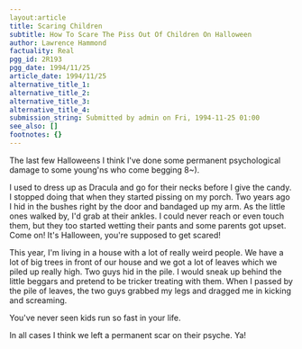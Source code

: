 ```yaml
---
layout:article
title: Scaring Children
subtitle: How To Scare The Piss Out Of Children On Halloween
author: Lawrence Hammond
factuality: Real
pgg_id: 2R193
pgg_date: 1994/11/25
article_date: 1994/11/25
alternative_title_1: 
alternative_title_2: 
alternative_title_3: 
alternative_title_4: 
submission_string: Submitted by admin on Fri, 1994-11-25 01:00
see_also: []
footnotes: {}
---
```

<div>
<p>The last few Halloweens I think I've done some permanent psychological damage to some young'ns who come begging 8~).</p>
<p>I used to dress up as Dracula and go for their necks before I give the candy. I stopped doing that when they started pissing on my porch. Two years ago I hid in the bushes right by the door and bandaged up my arm. As the little ones walked by, I'd grab at their ankles. I could never reach or even touch them, but they too started wetting their pants and some parents got upset. Come on! It's Halloween, you're supposed to get scared!</p>
<p>This year, I'm living in a house with a lot of really weird people. We have a lot of big trees in front of our house and we got a lot of leaves which we piled up really high. Two guys hid in the pile. I would sneak up behind the little beggars and pretend to be tricker treating with them. When I passed by the pile of leaves, the two guys grabbed my legs and dragged me in kicking and screaming.</p>
<p>You've never seen kids run so fast in your life.</p>
<p>In all cases I think we left a permanent scar on their psyche. Ya! <!--Amazon_CLS_IM_END--></p>
</div>


